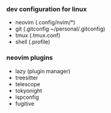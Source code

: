 ### dev configuration for linux

- neovim (.config/nvim/\*)
- git (.gitconfig ~/personal/.gitconfig)
- tmux (.tmux.conf)
- shell (.profile)

### neovim plugins

- lazy (plugin manager)
- treesitter
- telescope
- tokyonight
- lspconfig
- fugitive
